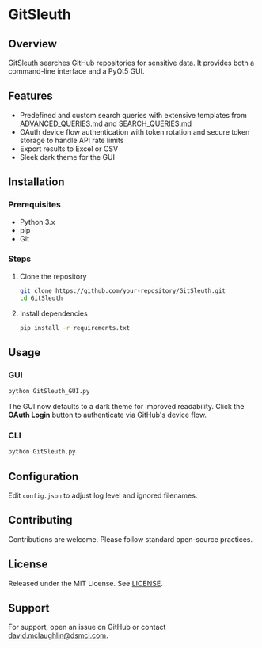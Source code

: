 # GitSleuth

## Overview
GitSleuth searches GitHub repositories for sensitive data. It provides both a command-line interface and a PyQt5 GUI.

## Features
- Predefined and custom search queries with extensive templates from
  [ADVANCED_QUERIES.md](ADVANCED_QUERIES.md) and
  [SEARCH_QUERIES.md](SEARCH_QUERIES.md)
- OAuth device flow authentication with token rotation and secure token
  storage to handle API rate limits
- Export results to Excel or CSV
- Sleek dark theme for the GUI

## Installation
### Prerequisites
- Python 3.x
- pip
- Git

### Steps
1. Clone the repository
   ```bash
   git clone https://github.com/your-repository/GitSleuth.git
   cd GitSleuth
   ```
2. Install dependencies
   ```bash
   pip install -r requirements.txt
   ```

## Usage
### GUI
```bash
python GitSleuth_GUI.py
```
The GUI now defaults to a dark theme for improved readability. Click the
**OAuth Login** button to authenticate via GitHub's device flow.

### CLI
```bash
python GitSleuth.py
```

## Configuration
Edit `config.json` to adjust log level and ignored filenames.

## Contributing
Contributions are welcome. Please follow standard open-source practices.

## License
Released under the MIT License. See [LICENSE](LICENSE).

## Support
For support, open an issue on GitHub or contact david.mclaughlin@dsmcl.com.
